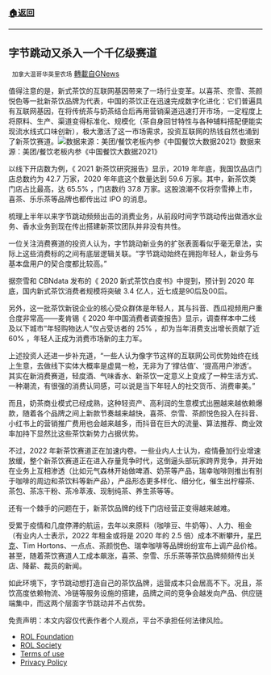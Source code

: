###  [:house:返回](README.md)
---


## 字节跳动又杀入一个千亿级赛道
` 加拿大温哥华英里农场` [轉載自GNews](https://gnews.org/zh-hans/2526038/)

值得注意的是，新式茶饮的互联网基因带来了一场行业变革。以喜茶、奈雪、茶颜悦色等一批新茶饮品牌为代表，中国的茶饮正在迅速完成数字化进化：它们普遍具有互联网基因，在将传统茶与奶茶结合后再用营销渠道迅速打开市场，一定程度上将原料、生产、渠道变得标准化、规模化（茶自身回甘特性与各种辅料搭配便能实现流水线式口味创新），极大激活了这一市场需求，投资互联网的热钱自然也涌到了新茶饮赛道。![数据来源：美团/餐饮老板内参《中国餐饮大数据2021》](https://n.sinaimg.cn/tech/crawl/29/w550h279/20220514/63b4-dec6be3e33fe7f4118df1ed029c544b5.jpg)数据来源：美团/餐饮老板内参《中国餐饮大数据2021》
 
以线下开店数为例，《 2021 新茶饮研究报告》显示，2019 年年底，我国饮品店门店总数约为 42.7 万家，2020 年年底这个数量达到 59.6 万家。其中，新茶饮类门店占比最高，达 65.5% ，门店数约 37.8 万家。这股浪潮不仅将奈雪捧上市，喜茶、乐乐茶等品牌也都传出过 IPO 的消息。
 
梳理上半年以来字节跳动频频出击的消费业务，从前段时间字节跳动传出做酒水业务、香水业务到现在传出搭建新茶饮团队并非没有共性。
 
一位关注消费赛道的投资人认为，字节跳动新业务的扩张表面看似乎毫无章法，实际上这些消费标的之间有底层逻辑关联。“字节跳动始终在拥抱年轻人，新业务与基本盘用户的契合度都比较高。”
 
据奈雪和 CBNdata 发布的《 2020 新式茶饮白皮书》中提到，预计到 2020 年底，国内新式茶饮消费者规模将突破 3.4 亿人，近七成是90后及00后。
 
另外，这一批茶饮新锐企业的核心受众群体是年轻人，其与抖音、西瓜视频用户重合度非常高——麦肯锡《 2020 年中国消费者调查报告》显示，调查样本中二线及以下城市“年轻购物达人”仅占受访者的 25% ，却为当年消费支出增长贡献了近 60% ，年轻人正成为消费市场新的主力军。
 
上述投资人还进一步补充道，“一些人认为像字节这样的互联网公司优势始终在线上生意，去做线下实体大概率是虚晃一枪，无非为了‘撑估值’、‘提高用户渗透’。其实在新消费赛道，轻度酒、气味香水、新茶饮一定意义上变成了一种生活方式、一种潮流，有很强的消费认同感，可以说是当下年轻人的社交货币、消费审美。”
 
而且，奶茶商业模式已经成熟，这种轻资产、高利润的生意模式出圈越来越依赖爆款，随着各个品牌之间上新款节奏越来越快，喜茶、奈雪、茶颜悦色投入在抖音、小红书上的营销推广费用也会越来越多，而抖音在巨大的流量、算法推荐、商业效率加持下显然比这些茶饮新势力占据优势。
 
不过，2022 年新茶饮赛道正在加速内卷。一些业内人士认为，疫情叠加行业增速放缓，整个新茶饮赛道正在进入存量竞争时代，这倒逼头部玩家跨界竞争，并开始在业务上互相渗透（比如元气森林开始做啤酒、奶茶等产品，瑞幸咖啡则推出有别于咖啡的周边和茶饮料等新产品），产品形态更多样化、细分化，催生出柠檬茶、茶包、茶冻干粉、茶冷萃液、现制纯茶、养生茶等等。
 
还有一个棘手的问题在于，新茶饮品牌的线下门店经营正变得越来越难。
 
受累于疫情和几度停滞的航运，去年以来原料（咖啡豆、牛奶等）、人力、租金（有业内人士表示，2022 年租金或将是 2020 年的 2.5 倍）成本不断攀升，[星巴克](http://stock.finance.sina.com.cn/usstock/quotes/SBUX.html)、Tim Hortons、一点点、茶颜悦色、瑞幸咖啡等品牌纷纷宣布上调产品价格。甚至，随着茶饮赛道人工成本飙涨，喜茶、奈雪、乐乐茶等茶饮品牌频频传出关店、降薪、裁员的新闻。
 
如此环境下，字节跳动想打造自己的茶饮品牌，运营成本只会居高不下。况且，茶饮高度依赖物流、冷链等服务设施的搭建，品牌之间的竞争会越发向产品、供应链端集中，而这两个层面字节跳动并不占优势。

免责声明：本文内容仅代表作者个人观点，平台不承担任何法律风险。
  
- [ROL Foundation](https://rolfoundation.org/)
- [ROL Society](https://rolsociety.org/)
- [Terms of use](https://gnews.org/terms-of-use-3/)
- [Privacy Policy](https://gnews.org/privacy-policy/)
